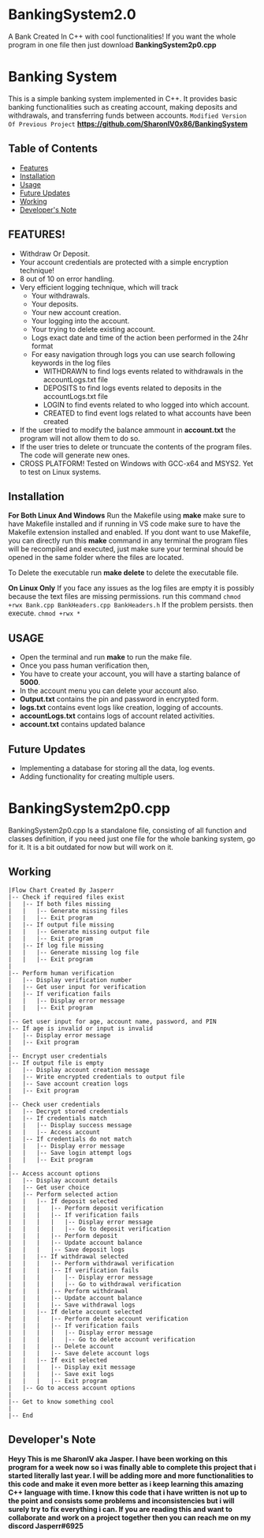 # BankingSystem2.0
A Bank Created In C++ with cool functionalities! If you want the whole program in one file then just download **BankingSystem2p0.cpp**
# Banking System

This is a simple banking system implemented in C++. It provides basic banking functionalities such as creating account, making deposits and withdrawals, and transferring funds between accounts.
```Modified Version Of Previous Project``` **https://github.com/SharonIV0x86/BankingSystem**
## Table of Contents
- [Features](#features)
- [Installation](#installation)
- [Usage](#usage)
- [Future Updates](#Future-Updates)
- [Working](#Working)
- [Developer's Note](#Developer's-Note)
## FEATURES!
- Withdraw Or Deposit.
- Your account credentials are protected with a simple encryption technique!
- 8 out of 10 on error handling.
- Very efficient logging technique, which will track 
   - Your withdrawals.
   - Your deposits.
   - Your new account creation.
   - Your logging into the account.
   - Your trying to delete existing account.
   - Logs exact date and time of the action been performed in the 24hr format
   - For easy navigation through logs you can use search following keywords in the log files
      - WITHDRAWN to find logs events related to withdrawals in the accountLogs.txt file
      - DEPOSITS to find logs events related to deposits in the accountLogs.txt file
      - LOGIN to find events related to who logged into which account.
      - CREATED to find event logs related to what accounts have been created
- If the user tried to modify the balance ammount in **account.txt** the program will not allow them to do so.
- If the user tries to delete or truncuate the contents of the program files. The code will generate new ones.
- CROSS PLATFORM! Tested on Windows with GCC-x64 and MSYS2. Yet to test on Linux systems.

## Installation

**For Both Linux And Windows**
Run the Makefile using **make** make sure to have Makefile installed and if running in VS code make sure to have the Makefile extension installed and enabled.
If you dont want to use Makefile, you can directly run this **make** command in any terminal the program files will be recompiled and executed, just make sure your terminal should be opened in the same folder where the files are located.

To Delete the executable run **make delete** to delete the executable file.

**On Linux Only**
If you face any issues as the log files are empty it is possibly because the text files are missing permissions. run this command 
```chmod +rwx Bank.cpp BankHeaders.cpp BankHeaders.h```
If the problem persists. then execute.
```chmod +rwx *```

## USAGE 
- Open the terminal and run **make** to run the make file.
- Once you pass human verification then,
- You have to create your account, you will have a starting balance of **5000**.
- In the account menu you can delete your account also.
- **Output.txt** contains the pin and password in encrypted form.
- **logs.txt** contains event logs like creation, logging of accounts.
- **accountLogs.txt** contains logs of account related activities.
- **account.txt** contains updated balance

## Future Updates
- Implementing a database for storing all the data, log events.
- Adding functionality for creating multiple users.

# BankingSystem2p0.cpp
BankingSystem2p0.cpp Is a standalone file, consisting of all function and classes definition, if you need just one file for the whole banking system, go for it. It is a bit outdated for now but will work on it.


## Working
```Start
|Flow Chart Created By Jasperr
|-- Check if required files exist
|   |-- If both files missing
|   |   |-- Generate missing files
|   |   |-- Exit program
|   |-- If output file missing
|   |   |-- Generate missing output file
|   |   |-- Exit program
|   |-- If log file missing
|   |   |-- Generate missing log file
|   |   |-- Exit program
|
|-- Perform human verification
|   |-- Display verification number
|   |-- Get user input for verification
|   |-- If verification fails
|   |   |-- Display error message
|   |   |-- Exit program
|
|-- Get user input for age, account name, password, and PIN
|-- If age is invalid or input is invalid
|   |-- Display error message
|   |-- Exit program
|
|-- Encrypt user credentials
|-- If output file is empty
|   |-- Display account creation message
|   |-- Write encrypted credentials to output file
|   |-- Save account creation logs
|   |-- Exit program
|
|-- Check user credentials
|   |-- Decrypt stored credentials
|   |-- If credentials match
|   |   |-- Display success message
|   |   |-- Access account
|   |-- If credentials do not match
|   |   |-- Display error message
|   |   |-- Save login attempt logs
|   |   |-- Exit program
|
|-- Access account options
|   |-- Display account details
|   |-- Get user choice
|   |-- Perform selected action
|   |   |-- If deposit selected
|   |   |   |-- Perform deposit verification
|   |   |   |-- If verification fails
|   |   |   |   |-- Display error message
|   |   |   |   |-- Go to deposit verification
|   |   |   |-- Perform deposit
|   |   |   |-- Update account balance
|   |   |   |-- Save deposit logs
|   |   |-- If withdrawal selected
|   |   |   |-- Perform withdrawal verification
|   |   |   |-- If verification fails
|   |   |   |   |-- Display error message
|   |   |   |   |-- Go to withdrawal verification
|   |   |   |-- Perform withdrawal
|   |   |   |-- Update account balance
|   |   |   |-- Save withdrawal logs
|   |   |-- If delete account selected
|   |   |   |-- Perform delete account verification
|   |   |   |-- If verification fails
|   |   |   |   |-- Display error message
|   |   |   |   |-- Go to delete account verification
|   |   |   |-- Delete account
|   |   |   |-- Save delete account logs
|   |   |-- If exit selected
|   |   |   |-- Display exit message
|   |   |   |-- Save exit logs
|   |   |   |-- Exit program
|   |-- Go to access account options
|
|-- Get to know something cool
|
|-- End
```
## Developer's Note
**Heyy This is me SharonIV aka Jasper. I have been working on this program for a week now so i was finally able to complete this project that i started literally last year. I will be adding more and more functionalities to this code and make it even more better as i keep learning this amazing C++ language with time. I know this code that i have written is not up to the point and consists some problems and inconsistencies but i will surely try to fix everything i can. If you are reading this and want to collaborate and work on a project together then you can reach me on my discord Jasperr#6925**
